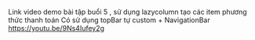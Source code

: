 Link video demo bài tập buổi 5 , sử dụng lazycolumn tạo các item phương thức thanh toán 
Có sử dụng topBar tự custom + NavigationBar 
https://youtu.be/9Ns4Iufey2g

